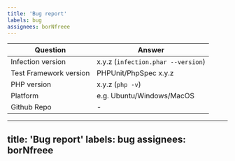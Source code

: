 ```yaml
---
title: 'Bug report'
labels: bug
assignees: borNfreee
---
```


| Question    | Answer
| ------------| ---------------
| Infection version | x.y.z (`infection.phar --version`)
| Test Framework version | PHPUnit/PhpSpec x.y.z
| PHP version | x.y.z (`php -v`)
| Platform    | e.g. Ubuntu/Windows/MacOS
| Github Repo | -

---
title: 'Bug report'
labels: bug
assignees: borNfreee
---
